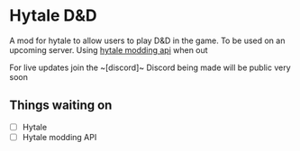 # Hytale D&D

A mod for hytale to allow users to play D&D in the game. To be used on an upcoming server. Using [hytale modding api](https://github.com/HypixelStudios) when out 

For live updates join the ~[discord]~ Discord being made will be public very soon

## Things waiting on

 - [ ] Hytale
 - [ ] Hytale modding API
